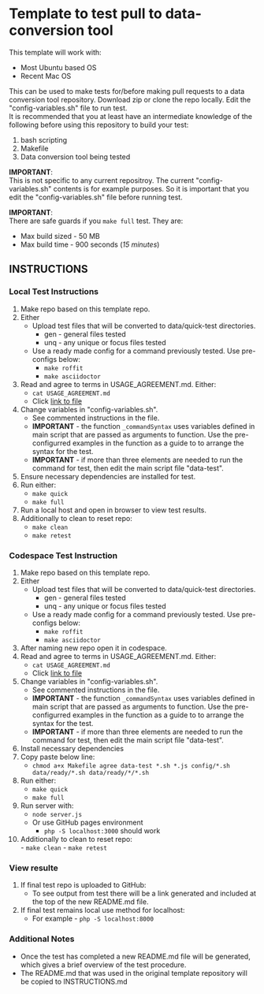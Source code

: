 # Template to test pull to data-conversion tool

This template will work with:
 - Most Ubuntu based OS
 - Recent Mac OS

This can be used to make tests for/before making pull requests to
a data conversion tool repository. Download zip or clone the repo
locally. Edit the "config-variables.sh" file to run test.
<br>
It is recommended that you at least have an intermediate knowledge of
the following before using this repository to build your test:
 1. bash scripting
 2. Makefile
 3. Data conversion tool being tested

<strong>IMPORTANT</strong>:<br>
This is not specific to any current repositroy. The current 
"config-variables.sh" contents is for example purposes. So it 
is important that you edit the "config-variables.sh" file 
before running test.

<strong>IMPORTANT</strong>: <br>
There are safe guards if you ```make full``` test. They are:
 - Max build sized - 50 MB
 - Max build time  - 900 seconds (*15 minutes*)

## INSTRUCTIONS
### Local Test Instructions
1. Make repo based on this template repo.
2. Either
   - Upload test files that will be converted to data/quick-test directories.
      - gen - general files tested
      - unq - any unique or focus files tested
   - Use a ready made config for a command previously tested. Use pre-configs below:
      - `` make roffit ``
      - `` make asciidoctor ``
3. Read and agree to terms in USAGE_AGREEMENT.md. Either:
   - ``` cat USAGE_AGREEMENT.md ```
   - Click [link to file](https://github.com/jhauga/data-conversion-tool/blob/master/USAGE_AGREEMENT.md)
4. Change variables in "config-variables.sh".
   - See commented instructions in the file.
   - **IMPORTANT** - the function `` _commandSyntax `` uses variables defined in main script that are passed as arguments to function. Use the pre-configurred examples in the function as a guide to to arrange the syntax for the test.
   - **IMPORTANT** - if more than three elements are needed to run the command for test, then edit the main script file "data-test".
5. Ensure necessary dependencies are installed for test.
6. Run either:
   - `` make quick ``
   - `` make full ``
7. Run a local host and open in browser to view test results.
8. Additionally to clean to reset repo:   
   - `` make clean ``
   - `` make retest ``
      
### Codespace Test Instruction
1. Make repo based on this template repo.
2. Either
   - Upload test files that will be converted to data/quick-test directories.
      - gen - general files tested
      - unq - any unique or focus files tested
   - Use a ready made config for a command previously tested. Use pre-configs below:
      - `` make roffit ``
      - `` make asciidoctor ``
 3. After naming new repo open it in codespace.
 4. Read and agree to terms in USAGE_AGREEMENT.md. Either:
    - ``` cat USAGE_AGREEMENT.md ```
    - Click [link to file](https://github.com/jhauga/data-conversion-tool/blob/master/USAGE_AGREEMENT.md)
 5. Change variables in "config-variables.sh".
    - See commented instructions in the file.
    - **IMPORTANT** - the function `` _commandSyntax `` uses variables defined in main script that are passed as arguments to function. Use the pre-configurred examples in the function as a guide to to arrange the syntax for the test.
    - **IMPORTANT** - if more than three elements are needed to run the command for test, then edit the main script file "data-test".
 6. Install necessary dependencies
 7. Copy paste below line:
    - `` chmod a+x Makefile agree data-test *.sh *.js config/*.sh data/ready/*.sh data/ready/*/*.sh ``
 8. Run either:
    - `` make quick ``
    - `` make full ``
 9. Run server with:
    - `` node server.js ``
    - Or use GitHub pages environment
      - `` php -S localhost:3000 `` should work
 10. Additionally to clean to reset repo:   
    - `` make clean ``
    - `` make retest ``

### View resulte
1. If final test repo is uploaded to GitHub:
   - To see output from test there will be a link generated and included at the top of the new README.md file.
2. If final test remains local use method for localhost:
   - For example - ```php -S localhost:8000```

### Additional Notes
  - Once the test has completed a new README.md file will be generated, which gives a brief overview of the test procedure.
  - The README.md that was used in the original template repository will be copied to INSTRUCTIONS.md

